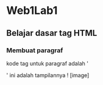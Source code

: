 # Web1Lab1
## Belajar dasar tag HTML

### Membuat paragraf
kode tag untuk paragraf adalah '<p>'
ini adalah tampilannya
! [image]